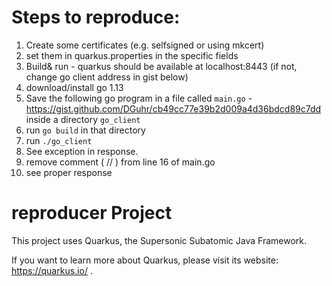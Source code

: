 # Steps to reproduce:

1. Create some certificates (e.g. selfsigned or using mkcert)
2. set them in quarkus.properties in the specific fields 
3. Build& run - quarkus should be available at localhost:8443 (if not, change go client address in gist below)
4. download/install go 1.13 
5. Save the following go program in a file called `main.go` - https://gist.github.com/DGuhr/cb49cc77e39b2d009a4d36bdcd89c7dd inside a directory `go_client`
6. run `go build` in that directory
7. run `./go_client`
8. See exception in response. 
9. remove comment ( // ) from line 16 of main.go
10. see proper response


# reproducer Project

This project uses Quarkus, the Supersonic Subatomic Java Framework.

If you want to learn more about Quarkus, please visit its website: https://quarkus.io/ .